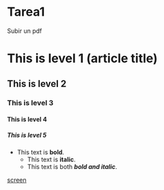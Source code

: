 # Tarea1
Subir un pdf 

# This is level 1 (article title)
## This is level 2
### This is level 3
#### This is level 4
##### This is level 5

* This text is **bold**.
   * This text is **italic**.
   * This text is both ***bold and italic***.


[screen](https://github.com/NoeBiz/Tarea1/blob/main/TESIS.pdf)
